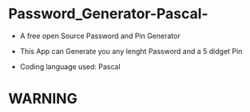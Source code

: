 # Password_Generator-Pascal- 

- A free open Source Password and Pin Generator

- This App can Generate you any lenght Password and a 5 didget Pin

- Coding language used: Pascal

# WARNING
